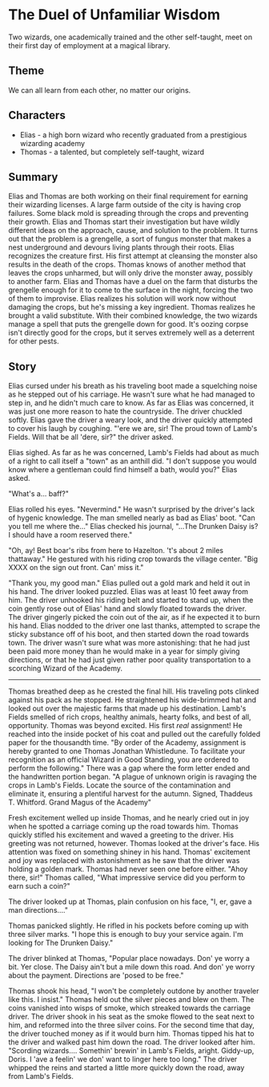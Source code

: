 # The Duel of Unfamiliar Wisdom
Two wizards, one academically trained and the other self-taught, meet on their first day of employment at a magical library.

## Theme
We can all learn from each other, no matter our origins.

## Characters
* Elias - a high born wizard who recently graduated from a prestigious wizarding academy
* Thomas - a talented, but completely self-taught, wizard

## Summary
Elias and Thomas are both working on their final requirement for earning their wizarding licenses. A large farm outside of the city is having crop failures. Some black mold is spreading through the crops and preventing their growth. Elias and Thomas start their investigation but have wildly different ideas on the approach, cause, and solution to the problem. It turns out that the problem is a grengelle, a sort of fungus monster that makes a nest underground and devours living plants through their roots. Elias recognizes the creature first. His first attempt at cleansing the monster also results in the death of the crops. Thomas knows of another method that leaves the crops unharmed, but will only drive the monster away, possibly to another farm. Elias and Thomas have a duel on the farm that disturbs the grengelle enough for it to come to the surface in the night, forcing the two of them to improvise. Elias realizes his solution will work now without damaging the crops, but he's missing a key ingredient. Thomas realizes he brought a valid substitute. With their combined knowledge, the two wizards manage a spell that puts the grengelle down for good. It's oozing corpse isn't directly good for the crops, but it serves extremely well as a deterrent for other pests.

## Story
Elias cursed under his breath as his traveling boot made a squelching noise as he stepped out of his carriage. He wasn't sure what he had managed to step in, and he didn't much care to know. As far as Elias was concerned, it was just one more reason to hate the countryside. The driver chuckled softly. Elias gave the driver a weary look, and the driver quickly attempted to cover his laugh by coughing. "'ere we are, sir! The proud town of Lamb's Fields. Will that be all 'dere, sir?" the driver asked.

Elias sighed. As far as he was concerned, Lamb's Fields had about as much of a right to call itself a "town" as an anthill did. "I don't suppose you would know where a gentleman could find himself a bath, would you?" Elias asked.

"What's a... baff?"

Elias rolled his eyes. "Nevermind." He wasn't surprised by the driver's lack of hygenic knowledge. The man smelled nearly as bad as Elias' boot. "Can you tell me where the..." Elias checked his journal, "...The Drunken Daisy is? I should have a room reserved there."

"Oh, ay! Best boar's ribs from here to Hazelton. 't's about 2 miles thattaway." He gestured with his riding crop towards the village center. "Big XXXX on the sign out front. Can' miss it."

"Thank you, my good man." Elias pulled out a gold mark and held it out in his hand. The driver looked puzzled. Elias was at least 10 feet away from him. The driver unhooked his riding belt and started to stand up, when the coin gently rose out of Elias' hand and slowly floated towards the driver. The driver gingerly picked the coin out of the air, as if he expected it to burn his hand. Elias nodded to the driver one last thanks, attempted to scrape the sticky substance off of his boot, and then started down the road towards town. The driver wasn't sure what was more astonishing: that he had just been paid more money than he would make in a year for simply giving directions, or that he had just given rather poor quality transportation to a scorching Wizard of the Academy.

---

Thomas breathed deep as he crested the final hill. His traveling pots clinked against his pack as he stopped. He straightened his wide-brimmed hat and looked out over the majestic farms that made up his destination. Lamb's Fields smelled of rich crops, healthy animals, hearty folks, and best of all, opportunity. Thomas was beyond excited. His first *real* assignment! He reached into the inside pocket of his coat and pulled out the carefully folded paper for the thousandth time. "By order of the Academy, assignment is hereby granted to one Thomas Jonathan Whistledune. To facilitate your recognition as an official Wizard in Good Standing, you are ordered to perform the following." There was a gap where the form letter ended and the handwritten portion began. "A plague of unknown origin is ravaging the crops in Lamb's Fields. Locate the source of the contamination and eliminate it, ensuring a plentiful harvest for the autumn. Signed, Thaddeus T. Whitford. Grand Magus of the Academy"

Fresh excitement welled up inside Thomas, and he nearly cried out in joy when he spotted a carriage coming up the road towards him. Thomas quickly stifled his excitement and waved a greeting to the driver. His greeting was not returned, however. Thomas looked at the driver's face. His attention was fixed on something shiney in his hand. Thomas' excitement and joy was replaced with astonishment as he saw that the driver was holding a golden mark. Thomas had never seen one before either. "Ahoy there, sir!" Thomas called, "What impressive service did you perform to earn such a coin?"

The driver looked up at Thomas, plain confusion on his face, "I, er, gave a man directions...."

Thomas panicked slightly. He rifled in his pockets before coming up with three silver marks. "I hope this is enough to buy your service again. I'm looking for The Drunken Daisy."

The driver blinked at Thomas, "Popular place nowadays. Don' ye worry a bit. Yer close. The Daisy ain't but a mile down this road. And don' ye worry about the payment. Directions are 'posed to be free."

Thomas shook his head, "I won't be completely outdone by another traveler like this. I insist." Thomas held out the silver pieces and blew on them. The coins vanished into wisps of smoke, which streaked towards the carriage driver. The driver shook in his seat as the smoke flowed to the seat next to him, and reformed into the three silver coins. For the second time that day, the driver touched money as if it would burn him. Thomas tipped his hat to the driver and walked past him down the road. The driver looked after him. "Scording wizards.... Somethin' brewin' in Lamb's Fields, aright. Giddy-up, Doris. I 'ave a feelin' we don' want to linger here too long." The driver whipped the reins and started a little more quickly down the road, away from Lamb's Fields.
